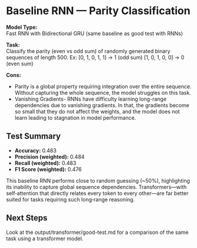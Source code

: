
# Baseline RNN — Parity Classification

**Model Type:**  
Fast RNN with Bidirectional GRU (same baseline as good test with RNNs)

**Task:**  
Classify the parity (even vs odd sum) of randomly generated binary sequences of length 500.
Ex: 
[0, 1, 0, 1, 1] -> 1 (odd sum)
[1, 0, 1, 0, 0] -> 0 (even sum)  

**Cons:**  
- Parity is a global property requiring integration over the entire sequence. Without capturing the whole sequence, 
the model struggles on this task.
- Vanishing Gradients- RNNs have difficulty learning long-range dependencies due to vanishing gradients. In that, 
the gradients become so small that they do not affect the weights, and the model does not learn leading to stagnation in model performance. 

## Test Summary
- **Accuracy:** 0.483  
- **Precision (weighted):** 0.484  
- **Recall (weighted):** 0.483  
- **F1 Score (weighted):** 0.476

This baseline RNN performs close to random guessing (~50%), highlighting its inability to capture global sequence dependencies. 
Transformers—with self‑attention that directly relates every token to every other—are far better suited for tasks requiring 
such long‑range reasoning.

## Next Steps
Look at the output/transformer/good-test.md for a comparison of the same task using a transformer model.
